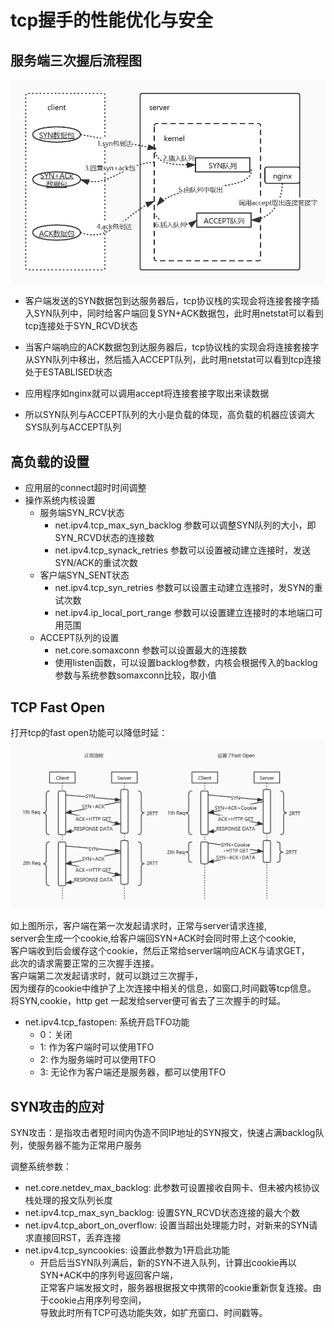 # tcp握手的性能优化与安全


## 服务端三次握后流程图

![server handshake](/imgs/network/tcp/server-handshake.png)

* 客户端发送的SYN数据包到达服务器后，tcp协议栈的实现会将连接套接字插入SYN队列中，同时给客户端回复SYN+ACK数据包，此时用netstat可以看到tcp连接处于SYN_RCVD状态

* 当客户端响应的ACK数据包到达服务器后，tcp协议栈的实现会将连接套接字从SYN队列中移出，然后插入ACCEPT队列，此时用netstat可以看到tcp连接处于ESTABLISED状态

* 应用程序如nginx就可以调用accept将连接套接字取出来读数据

* 所以SYN队列与ACCEPT队列的大小是负载的体现，高负载的机器应该调大SYS队列与ACCEPT队列

## 高负载的设置

* 应用层的connect超时时间调整  
* 操作系统内核设置
    * 服务端SYN_RCV状态
        * net.ipv4.tcp_max_syn_backlog 参数可以调整SYN队列的大小，即SYN_RCVD状态的连接数
        * net.ipv4.tcp_synack_retries 参数可以设置被动建立连接时，发送SYN/ACK的重试次数
    * 客户端SYN_SENT状态
        * net.ipv4.tcp_syn_retries 参数可以设置主动建立连接时，发SYN的重试次数
        * net.ipv4.ip_local_port_range 参数可以设置建立连接时的本地端口可用范围
    * ACCEPT队列的设置
        * net.core.somaxconn 参数可以设置最大的连接数
        * 使用listen函数，可以设置backlog参数，内核会根据传入的backlog参数与系统参数somaxconn比较，取小值

## TCP Fast Open

打开tcp的fast open功能可以降低时延：  
![fast open](/imgs/network/tcp/fast-open.png)

如上图所示，客户端在第一次发起请求时，正常与server请求连接,  
server会生成一个cookie,给客户端回SYN+ACK时会同时带上这个cookie,  
客户端收到后会缓存这个cookie，然后正常给server端响应ACK与请求GET，  
此次的请求需要正常的三次握手连接。  
客户端第二次发起请求时，就可以跳过三次握手，  
因为缓存的cookie中维护了上次连接中相关的信息，如窗口,时间戳等tcp信息。  
将SYN,cookie，http get 一起发给server便可省去了三次握手的时延。  


* net.ipv4.tcp_fastopen: 系统开启TFO功能
    * 0：关闭
    * 1: 作为客户端时可以使用TFO
    * 2: 作为服务端时可以使用TFO
    * 3: 无论作为客户端还是服务器，都可以使用TFO

## SYN攻击的应对

SYN攻击：是指攻击者短时间内伪造不同IP地址的SYN报文，快速占满backlog队列，使服务器不能为正常用户服务

调整系统参数：  
* net.core.netdev_max_backlog: 此参数可设置接收自网卡、但未被内核协议栈处理的报文队列长度
* net.ipv4.tcp_max_syn_backlog: 设置SYN_RCVD状态连接的最大个数
* net.ipv4.tcp_abort_on_overflow: 设置当超出处理能力时，对新来的SYN请求直接回RST，丢弃连接
* net.ipv4.tcp_syncookies: 设置此参数为1开启此功能
    * 开启后当SYN队列满后，新的SYN不进入队列，计算出cookie再以SYN+ACK中的序列号返回客户端，  
    正常客户端发报文时，服务器根据报文中携带的cookie重新恢复连接。由于cookie占用序列号空间，  
    导致此时所有TCP可选功能失效，如扩充窗口、时间戳等。